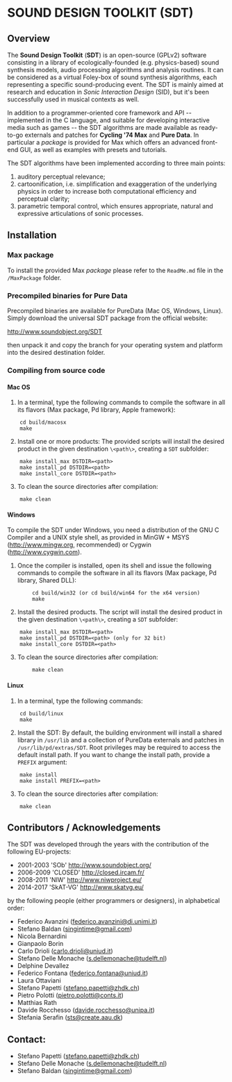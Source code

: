 # SOUND DESIGN TOOLKIT (SDT)


## Overview
The **Sound Design Toolkit** (**SDT**) is an open-source (GPLv2) software
consisting in a library of ecologically-founded (e.g. physics-based) sound
synthesis models, audio processing algorithms and analysis routines.
It can be considered as a virtual Foley-box of sound synthesis algorithms, each
representing a specific sound-producing event.
The SDT is mainly aimed at research and education in *Sonic Interaction Design*
(SID), but it's been successfully used in musical contexts as well.

In addition to a programmer-oriented core framework and API -- implemented in
the C language, and suitable for developing interactive media such as games --
the SDT algorithms are made available as ready-to-go externals and patches for
**Cycling '74 Max** and **Pure Data**.
In particular a *package* is provided for Max which offers an advanced front-end
GUI, as well as examples with presets and tutorials.

The SDT algorithms have been implemented according to three main points:
1. auditory perceptual relevance;
2. cartoonification, i.e. simplification and exaggeration of the underlying
physics in order to increase both computational efficiency and perceptual
clarity;
3. parametric temporal control, which ensures appropriate, natural and
expressive articulations of sonic processes.


## Installation

### Max package
To install the provided Max *package* please refer to the `ReadMe.md` file in
the `/MaxPackage` folder.

### Precompiled binaries for Pure Data
Precompiled binaries are available for PureData (Mac OS, Windows, Linux). Simply
download the universal SDT package from the official website:

http://www.soundobject.org/SDT

then unpack it and copy the branch for your operating system and platform into
the desired destination folder.

### Compiling from source code

#### Mac OS
1. In a terminal, type the following commands to compile the software in all its
flavors (Max package, Pd library, Apple framework):
```
	cd build/macosx
	make
```
2. Install one or more products: The provided scripts will install the desired
product in the given destination ``\<path\>``, creating a ``SDT`` subfolder:
```
	make install_max DSTDIR=<path>
	make install_pd DSTDIR=<path>
	make install_core DSTDIR=<path>
```
3. To clean the source directories after compilation:
```
	make clean
```

#### Windows
To compile the SDT under Windows, you need a distribution of the GNU C Compiler
and a UNIX style shell, as provided in MinGW + MSYS (http://www.mingw.org,
recommended) or Cygwin (http://www.cygwin.com).

1. Once the compiler is installed, open its shell and issue the following
commands to compile the software in all its flavors (Max package, Pd library,
Shared DLL):
```
        cd build/win32 (or cd build/win64 for the x64 version)
        make
```
2. Install the desired products. The script will install the desired product in
the given destination ``\<path\>``, creating a ``SDT`` subfolder:
```
	make install_max DSTDIR=<path>
	make install_pd DSTDIR=<path> (only for 32 bit)
	make install_core DSTDIR=<path>
```
3. To clean the source directories after compilation:
```
        make clean
```

#### Linux
1. In a terminal, type the following commands:
```
	cd build/linux
	make
```
2. Install the SDT: By default, the building environment will install a shared
library in ``/usr/lib`` and a collection of PureData externals and patches in
``/usr/lib/pd/extras/SDT``.
Root privileges may be required to access the default install path. If you want
to change the install path, provide a ``PREFIX`` argument:
```       
	make install
	make install PREFIX=<path>
```
3. To clean the source directories after compilation:
```
	make clean
```


## Contributors / Acknowledgements
The SDT was developed through the years with the contribution of the following
EU-projects:
 - 2001-2003 'SOb' http://www.soundobject.org/
 - 2006-2009 'CLOSED' http://closed.ircam.fr/
 - 2008-2011 'NIW' http://www.niwproject.eu/
 - 2014-2017 'SkAT-VG' http://www.skatvg.eu/

by the following people (either programmers or designers), in alphabetical
order:
- Federico Avanzini (federico.avanzini@di.unimi.it)
- Stefano Baldan (singintime@gmail.com)
- Nicola Bernardini
- Gianpaolo Borin
- Carlo Drioli (carlo.drioli@uniud.it)
- Stefano Delle Monache (s.dellemonache@tudelft.nl)
- Delphine Devallez
- Federico Fontana (federico.fontana@uniud.it)
- Laura Ottaviani
- Stefano Papetti (stefano.papetti@zhdk.ch)
- Pietro Polotti (pietro.polotti@conts.it)
- Matthias Rath
- Davide Rocchesso (davide.rocchesso@unipa.it)
- Stefania Serafin (sts@create.aau.dk)


## Contact:
- Stefano Papetti (stefano.papetti@zhdk.ch)
- Stefano Delle Monache (s.dellemonache@tudelft.nl)
- Stefano Baldan (singintime@gmail.com)

